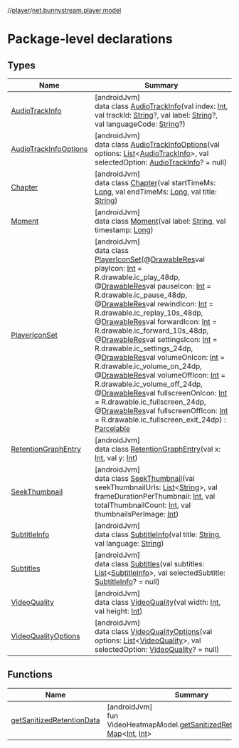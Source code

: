 //[player](../../index.md)/[net.bunnystream.player.model](index.md)

# Package-level declarations

## Types

| Name | Summary |
|---|---|
| [AudioTrackInfo](-audio-track-info/index.md) | [androidJvm]<br>data class [AudioTrackInfo](-audio-track-info/index.md)(val index: [Int](https://kotlinlang.org/api/latest/jvm/stdlib/kotlin-stdlib/kotlin/-int/index.html), val trackId: [String](https://kotlinlang.org/api/latest/jvm/stdlib/kotlin-stdlib/kotlin/-string/index.html)?, val label: [String](https://kotlinlang.org/api/latest/jvm/stdlib/kotlin-stdlib/kotlin/-string/index.html)?, val languageCode: [String](https://kotlinlang.org/api/latest/jvm/stdlib/kotlin-stdlib/kotlin/-string/index.html)?) |
| [AudioTrackInfoOptions](-audio-track-info-options/index.md) | [androidJvm]<br>data class [AudioTrackInfoOptions](-audio-track-info-options/index.md)(val options: [List](https://kotlinlang.org/api/latest/jvm/stdlib/kotlin-stdlib/kotlin.collections/-list/index.html)&lt;[AudioTrackInfo](-audio-track-info/index.md)&gt;, val selectedOption: [AudioTrackInfo](-audio-track-info/index.md)? = null) |
| [Chapter](-chapter/index.md) | [androidJvm]<br>data class [Chapter](-chapter/index.md)(val startTimeMs: [Long](https://kotlinlang.org/api/latest/jvm/stdlib/kotlin-stdlib/kotlin/-long/index.html), val endTimeMs: [Long](https://kotlinlang.org/api/latest/jvm/stdlib/kotlin-stdlib/kotlin/-long/index.html), val title: [String](https://kotlinlang.org/api/latest/jvm/stdlib/kotlin-stdlib/kotlin/-string/index.html)) |
| [Moment](-moment/index.md) | [androidJvm]<br>data class [Moment](-moment/index.md)(val label: [String](https://kotlinlang.org/api/latest/jvm/stdlib/kotlin-stdlib/kotlin/-string/index.html), val timestamp: [Long](https://kotlinlang.org/api/latest/jvm/stdlib/kotlin-stdlib/kotlin/-long/index.html)) |
| [PlayerIconSet](-player-icon-set/index.md) | [androidJvm]<br>data class [PlayerIconSet](-player-icon-set/index.md)(@[DrawableRes](https://developer.android.com/reference/kotlin/androidx/annotation/DrawableRes.html)val playIcon: [Int](https://kotlinlang.org/api/latest/jvm/stdlib/kotlin-stdlib/kotlin/-int/index.html) = R.drawable.ic_play_48dp, @[DrawableRes](https://developer.android.com/reference/kotlin/androidx/annotation/DrawableRes.html)val pauseIcon: [Int](https://kotlinlang.org/api/latest/jvm/stdlib/kotlin-stdlib/kotlin/-int/index.html) = R.drawable.ic_pause_48dp, @[DrawableRes](https://developer.android.com/reference/kotlin/androidx/annotation/DrawableRes.html)val rewindIcon: [Int](https://kotlinlang.org/api/latest/jvm/stdlib/kotlin-stdlib/kotlin/-int/index.html) = R.drawable.ic_replay_10s_48dp, @[DrawableRes](https://developer.android.com/reference/kotlin/androidx/annotation/DrawableRes.html)val forwardIcon: [Int](https://kotlinlang.org/api/latest/jvm/stdlib/kotlin-stdlib/kotlin/-int/index.html) = R.drawable.ic_forward_10s_48dp, @[DrawableRes](https://developer.android.com/reference/kotlin/androidx/annotation/DrawableRes.html)val settingsIcon: [Int](https://kotlinlang.org/api/latest/jvm/stdlib/kotlin-stdlib/kotlin/-int/index.html) = R.drawable.ic_settings_24dp, @[DrawableRes](https://developer.android.com/reference/kotlin/androidx/annotation/DrawableRes.html)val volumeOnIcon: [Int](https://kotlinlang.org/api/latest/jvm/stdlib/kotlin-stdlib/kotlin/-int/index.html) = R.drawable.ic_volume_on_24dp, @[DrawableRes](https://developer.android.com/reference/kotlin/androidx/annotation/DrawableRes.html)val volumeOffIcon: [Int](https://kotlinlang.org/api/latest/jvm/stdlib/kotlin-stdlib/kotlin/-int/index.html) = R.drawable.ic_volume_off_24dp, @[DrawableRes](https://developer.android.com/reference/kotlin/androidx/annotation/DrawableRes.html)val fullscreenOnIcon: [Int](https://kotlinlang.org/api/latest/jvm/stdlib/kotlin-stdlib/kotlin/-int/index.html) = R.drawable.ic_fullscreen_24dp, @[DrawableRes](https://developer.android.com/reference/kotlin/androidx/annotation/DrawableRes.html)val fullscreenOffIcon: [Int](https://kotlinlang.org/api/latest/jvm/stdlib/kotlin-stdlib/kotlin/-int/index.html) = R.drawable.ic_fullscreen_exit_24dp) : [Parcelable](https://developer.android.com/reference/kotlin/android/os/Parcelable.html) |
| [RetentionGraphEntry](-retention-graph-entry/index.md) | [androidJvm]<br>data class [RetentionGraphEntry](-retention-graph-entry/index.md)(val x: [Int](https://kotlinlang.org/api/latest/jvm/stdlib/kotlin-stdlib/kotlin/-int/index.html), val y: [Int](https://kotlinlang.org/api/latest/jvm/stdlib/kotlin-stdlib/kotlin/-int/index.html)) |
| [SeekThumbnail](-seek-thumbnail/index.md) | [androidJvm]<br>data class [SeekThumbnail](-seek-thumbnail/index.md)(val seekThumbnailUrls: [List](https://kotlinlang.org/api/latest/jvm/stdlib/kotlin-stdlib/kotlin.collections/-list/index.html)&lt;[String](https://kotlinlang.org/api/latest/jvm/stdlib/kotlin-stdlib/kotlin/-string/index.html)&gt;, val frameDurationPerThumbnail: [Int](https://kotlinlang.org/api/latest/jvm/stdlib/kotlin-stdlib/kotlin/-int/index.html), val totalThumbnailCount: [Int](https://kotlinlang.org/api/latest/jvm/stdlib/kotlin-stdlib/kotlin/-int/index.html), val thumbnailsPerImage: [Int](https://kotlinlang.org/api/latest/jvm/stdlib/kotlin-stdlib/kotlin/-int/index.html)) |
| [SubtitleInfo](-subtitle-info/index.md) | [androidJvm]<br>data class [SubtitleInfo](-subtitle-info/index.md)(val title: [String](https://kotlinlang.org/api/latest/jvm/stdlib/kotlin-stdlib/kotlin/-string/index.html), val language: [String](https://kotlinlang.org/api/latest/jvm/stdlib/kotlin-stdlib/kotlin/-string/index.html)) |
| [Subtitles](-subtitles/index.md) | [androidJvm]<br>data class [Subtitles](-subtitles/index.md)(val subtitles: [List](https://kotlinlang.org/api/latest/jvm/stdlib/kotlin-stdlib/kotlin.collections/-list/index.html)&lt;[SubtitleInfo](-subtitle-info/index.md)&gt;, val selectedSubtitle: [SubtitleInfo](-subtitle-info/index.md)? = null) |
| [VideoQuality](-video-quality/index.md) | [androidJvm]<br>data class [VideoQuality](-video-quality/index.md)(val width: [Int](https://kotlinlang.org/api/latest/jvm/stdlib/kotlin-stdlib/kotlin/-int/index.html), val height: [Int](https://kotlinlang.org/api/latest/jvm/stdlib/kotlin-stdlib/kotlin/-int/index.html)) |
| [VideoQualityOptions](-video-quality-options/index.md) | [androidJvm]<br>data class [VideoQualityOptions](-video-quality-options/index.md)(val options: [List](https://kotlinlang.org/api/latest/jvm/stdlib/kotlin-stdlib/kotlin.collections/-list/index.html)&lt;[VideoQuality](-video-quality/index.md)&gt;, val selectedOption: [VideoQuality](-video-quality/index.md)? = null) |

## Functions

| Name | Summary |
|---|---|
| [getSanitizedRetentionData](get-sanitized-retention-data.md) | [androidJvm]<br>fun VideoHeatmapModel.[getSanitizedRetentionData](get-sanitized-retention-data.md)(): [Map](https://kotlinlang.org/api/latest/jvm/stdlib/kotlin-stdlib/kotlin.collections/-map/index.html)&lt;[Int](https://kotlinlang.org/api/latest/jvm/stdlib/kotlin-stdlib/kotlin/-int/index.html), [Int](https://kotlinlang.org/api/latest/jvm/stdlib/kotlin-stdlib/kotlin/-int/index.html)&gt; |
